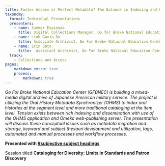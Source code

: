 ```yaml
---
title: Faster Access or Perfect Metadata? The Balance in Indexing and Cataloging Oral Histories
taxonomy:
  format: Individual Presentations
  presenters:
    - name: Summer Espinoza
	  title: Digital Collections Manager, Go for Broke National Education Center
	- name: Linh Gavin Do 
	  title: Associate Archivist, Go For Broke National Education Center
	- name: Erin Sato
	  title:  Assistant Archivist, Go For Broke National Education Center
  track:
    - Collections and Access
pages:
    markdown_extra: true
    process:
        markdown: true
---
```

_Go For Broke National Education Center (GFBNEC) is building a mixed-media digital archive of Japanese American 
military service. The project is utilizing the Oral History Metadata Synchronizer (OHMS) to index oral histories at 
the segment level and more traditional cataloging at the item level.  Tension exists between rich indexing and dissemination with use of the OHMS application and Omeka web-publishing server. The presentation will discuss these conceptual issues such as metadata migration and storage, keyword and subject thesauri development and utilization, tags, automated and manual processes and workflow processes._

**Presented with [#subjective subject headings](/program/sessions/subjective-subject-headings)**

Session titled **Cataloging for Diversity: Limits in Standards and Patron Discovery**
